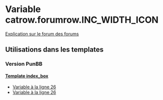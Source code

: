 # Variable catrow.forumrow.INC_WIDTH_ICON
[Explication sur le forum des forums](http://forum.forumactif.com/t294113-listing-des-variables#catrow.forumrow.INC_WIDTH_ICON)
## Utilisations dans les templates
### Version PunBB
#### [Template index_box](punbb/index_box.md)
* [Variable à la ligne 26](../punbb/index_box.tpl#L26)
* [Variable à la ligne 26](../punbb/index_box.tpl#L26)